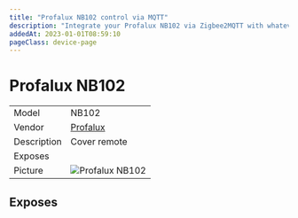 ```yaml
---
title: "Profalux NB102 control via MQTT"
description: "Integrate your Profalux NB102 via Zigbee2MQTT with whatever smart home infrastructure you are using without the vendor's bridge or gateway."
addedAt: 2023-01-01T08:59:10
pageClass: device-page
---
```


<!-- !!!! -->
<!-- ATTENTION: This file is auto-generated through docgen! -->
<!-- You can only edit the "Notes"-Section between the two comment lines "Notes BEGIN" and "Notes END". -->
<!-- Do not use h1 or h2 heading within "## Notes"-Section. -->
<!-- !!!! -->

# Profalux NB102

|     |     |
|-----|-----|
| Model | NB102  |
| Vendor  | [Profalux](/supported-devices/#v=Profalux)  |
| Description | Cover remote |
| Exposes |  |
| Picture | ![Profalux NB102](https://www.zigbee2mqtt.io/images/devices/NB102.png) |


<!-- Notes BEGIN: You can edit here. Add "## Notes" headline if not already present. -->


<!-- Notes END: Do not edit below this line -->




## Exposes



